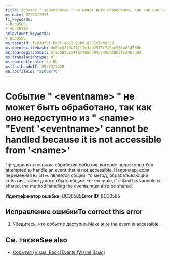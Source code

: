 ```yaml
---
title: Событие " <eventname> " не может быть обработано, так как оно недоступно из " <name> "
ms.date: 07/20/2015
f1_keywords:
- bc30585
- vbc30585
helpviewer_keywords:
- BC30585
ms.assetid: fe039f8f-be6f-4b52-86bd-d551c54b85cd
ms.openlocfilehash: de8bc53f3c217f7e3ab2578c7a6ec58fa814585e
ms.sourcegitcommit: bf5c5850654187705bc94cc40ebfb62fe346ab02
ms.translationtype: MT
ms.contentlocale: ru-RU
ms.lasthandoff: 09/23/2020
ms.locfileid: "91069770"
---
```

# <a name="event-eventname-cannot-be-handled-because-it-is-not-accessible-from-name"></a><span data-ttu-id="532c0-102">Событие " \<eventname> " не может быть обработано, так как оно недоступно из " \<name> "</span><span class="sxs-lookup"><span data-stu-id="532c0-102">Event '\<eventname>' cannot be handled because it is not accessible from '\<name>'</span></span>

<span data-ttu-id="532c0-103">Предпринята попытка обработки события, которое недоступно.</span><span class="sxs-lookup"><span data-stu-id="532c0-103">You attempted to handle an event that is not accessible.</span></span> <span data-ttu-id="532c0-104">Например, если переменная `Handles` является общей, то метод, обрабатывающий события, также должен быть общим.</span><span class="sxs-lookup"><span data-stu-id="532c0-104">For example, if a `Handles` variable is shared, the method handling the events must also be shared.</span></span>  
  
 <span data-ttu-id="532c0-105">**Идентификатор ошибки:** BC30585</span><span class="sxs-lookup"><span data-stu-id="532c0-105">**Error ID:** BC30585</span></span>  
  
## <a name="to-correct-this-error"></a><span data-ttu-id="532c0-106">Исправление ошибки</span><span class="sxs-lookup"><span data-stu-id="532c0-106">To correct this error</span></span>  
  
1. <span data-ttu-id="532c0-107">Убедитесь, что событие доступно.</span><span class="sxs-lookup"><span data-stu-id="532c0-107">Make sure the event is accessible.</span></span>  
  
## <a name="see-also"></a><span data-ttu-id="532c0-108">См. также</span><span class="sxs-lookup"><span data-stu-id="532c0-108">See also</span></span>

- [<span data-ttu-id="532c0-109">События (Visual Basic)</span><span class="sxs-lookup"><span data-stu-id="532c0-109">Events (Visual Basic)</span></span>](../programming-guide/language-features/events/index.md)
